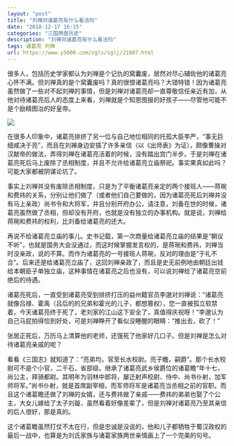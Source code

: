 ```yaml
---
layout: "post"
title: "刘禅对诸葛亮有什么看法吗"
date: "2018-12-17 16:15"
categories: "三国两晋历史"
description: "刘禅对诸葛亮有什么看法吗"
tags: 诸葛亮 刘禅
url: https://www.y5000.com/zgls/sglj/21087.html
---
```






很多人，包括历史学家都认为刘禅是个记仇的窝囊废，居然对尽心辅佐他的诸葛亮心怀不满。但刘禅真的是个窝囊废吗？真的很恨诸葛亮吗？大错特错！因为诸葛亮虽然做了一些对不起刘禅的事情，但是刘禅对诸葛亮却一直尊敬信任亲近有加，从他对待诸葛亮后人的态度上来看，刘禅就是个知恩图报的好孩子——尽管他可能不是个励精图治的好皇帝。

![](https://img.y5000.com/uploads/allimg/170626/10262AH4-0.jpg)

在很多人印象中，诸葛亮排挤了另一位与自己地位相同的托孤大臣李严，“事无巨细咸决于亮”，而且在刘禅身边安插了许多亲信（以《出师表》为证），颇像曹操对汉献帝的做法，弄得刘禅在诸葛亮活着的时候，没有踏出宫门半步。于是刘禅在诸葛亮死后马上废除了丞相制度，并且不允许给诸葛亮立庙祭祀。事实果真如此吗？可能大家都被阴谋论坑了。

事实上刘禅并没有废除丞相制度，只是为了平衡诸葛亮亲定的两个接班人——蒋琬和费祎的关系，分别让他们做了（或者他们自己要做的，因为诸葛亮死后刘禅并没有马上亲政）尚书令和大将军，并且分别开府办公，请注意，刘备在世的时候，诸葛亮虽然做了丞相，但却没有开府，也就是没有独立的办事机构。就是说，刘禅给蒋琬和费祎的权利，比刘备给诸葛亮的还大。

再说不给诸葛亮立庙的事儿。史书记载，第一次商量给诸葛亮立庙的结果是“朝议不听”，也就是国务大会没通过，而这时候掌握发言权的，是蒋琬和费祎，刘禅当时没亲政，说的不算。而作为诸葛亮的一号接班人蒋琬，反对的理由是“于礼不合”。后来还是给诸葛亮立庙了，这回刘禅亲政了，而且是史无前例地由朝廷出钱给本朝臣子单独立庙，这种事情在诸葛亮之后也没有，可以说刘禅给了诸葛亮空前绝后的待遇。

诸葛亮死后，一直受到诸葛亮受到排挤打压的益州籍官员李邈对刘禅说：“诸葛亮就像吕禄、霍禹（吕后的的兄弟和霍光的儿子，都想篡权），您一直被孤立软禁着，今天诸葛亮终于死了，老刘家的江山这下安全了，真值得庆祝呀！”李邈认为自己马屁拍得恰到好处，可是刘禅睁开了看似没睡醒的眼睛：“推出去，砍了！”

张居正死后，万历马上清算他的老师，还饿死了他家好几口子。但是刘禅是怎么对待诸葛亮亲戚的呢？

看看《三国志》就知道了：“亮弟均，官至长水校尉。亮子瞻，嗣爵”。那个长水校尉可不是个小官，二千石，省部级。继承了诸葛亮武乡侯爵位的诸葛瞻“年十七，尚公主，拜骑都尉。其明年为羽林中郎将，屡迁射声校尉、侍中、尚书仆射，加军师将军。”尚书仆射，就是首席副宰相，而军师将军是诸葛亮当丞相之前的官职。而且这个诸葛瞻还做了刘禅的女婿，还与费祎做了亲戚——费祎的弟弟也娶了个公主，大女儿嫁给了太子刘璇，虽然看着好像差辈了，但是刘禅对诸葛亮乃至其亲信的后人很好，那是真的。

这个诸葛瞻虽然打仗不太在行，但是忠诚是没说的，他和儿子都牺牲于蜀汉政权的最后一战中，也算是为刘氏家族与诸葛家族两世亲情画上了一个完美的句号。
